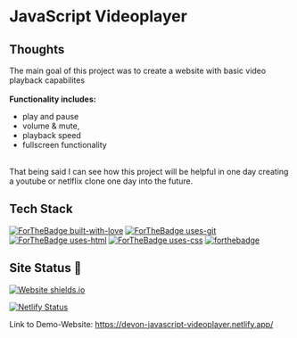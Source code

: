 # JavaScript Videoplayer

## Thoughts

The main goal of this project was to create a website with basic video playback capabilites 
<br><br>
<strong>Functionality includes:</strong>
<ul>
<li>play and pause
<li>volume & mute, 
<li>playback speed 
<li>fullscreen functionality
</ul>
<br>
That being said I can see how this project will be helpful in one day creating a youtube or netlflix clone one day into the future.


## Tech Stack
[![ForTheBadge built-with-love](http://ForTheBadge.com/images/badges/built-with-love.svg)](https://github.com/sahiljamwal)
[![ForTheBadge uses-git](http://ForTheBadge.com/images/badges/uses-git.svg)](https://GitHub.com/)
[![ForTheBadge uses-html](http://ForTheBadge.com/images/badges/uses-html.svg)](http://ForTheBadge.com)
[![ForTheBadge uses-css](http://ForTheBadge.com/images/badges/uses-css.svg)](http://ForTheBadge.com)
[![forthebadge](https://forthebadge.com/images/badges/made-with-javascript.svg)](https://forthebadge.com)



## Site Status 🎯
[![Website shields.io](https://img.shields.io/website-up-down-green-red/http/shields.io.svg)](http://shields.io/)

[![Netlify Status](https://api.netlify.com/api/v1/badges/e521fe13-cbdb-4019-b35f-d02a264851e3/deploy-status)](https://app.netlify.com/sites/devon-javascript-videoplayer/deploys)

Link to Demo-Website: https://devon-javascript-videoplayer.netlify.app/
